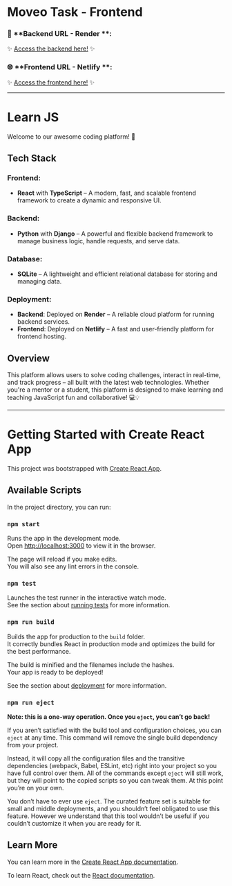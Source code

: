  #  Moveo Task - Frontend


### 🔗 **Backend URL - Render **:  
✨ [Access the backend here!](https://moveobackend.onrender.com/) ✨


### 🌐 **Frontend URL - Netlify **:  
✨ [Access the frontend here!](https://lista-project.netlify.app/Login) ✨


---

# Learn JS

Welcome to our awesome coding platform! 🚀

## Tech Stack

### Frontend:
- **React** with **TypeScript** – A modern, fast, and scalable frontend framework to create a dynamic and responsive UI.

### Backend:
- **Python** with **Django** – A powerful and flexible backend framework to manage business logic, handle requests, and serve data.

### Database:
- **SQLite** – A lightweight and efficient relational database for storing and managing data.

### Deployment:
- **Backend**: Deployed on **Render** – A reliable cloud platform for running backend services.
- **Frontend**: Deployed on **Netlify** – A fast and user-friendly platform for frontend hosting.

## Overview

This platform allows users to solve coding challenges, interact in real-time, and track progress – all built with the latest web technologies. Whether you're a mentor or a student, this platform is designed to make learning and teaching JavaScript fun and collaborative! 💻💡

---


# Getting Started with Create React App

This project was bootstrapped with [Create React App](https://github.com/facebook/create-react-app).

## Available Scripts

In the project directory, you can run:

### `npm start`

Runs the app in the development mode.\
Open [http://localhost:3000](http://localhost:3000) to view it in the browser.

The page will reload if you make edits.\
You will also see any lint errors in the console.

### `npm test`

Launches the test runner in the interactive watch mode.\
See the section about [running tests](https://facebook.github.io/create-react-app/docs/running-tests) for more information.

### `npm run build`

Builds the app for production to the `build` folder.\
It correctly bundles React in production mode and optimizes the build for the best performance.

The build is minified and the filenames include the hashes.\
Your app is ready to be deployed!

See the section about [deployment](https://facebook.github.io/create-react-app/docs/deployment) for more information.

### `npm run eject`

**Note: this is a one-way operation. Once you `eject`, you can’t go back!**

If you aren’t satisfied with the build tool and configuration choices, you can `eject` at any time. This command will remove the single build dependency from your project.

Instead, it will copy all the configuration files and the transitive dependencies (webpack, Babel, ESLint, etc) right into your project so you have full control over them. All of the commands except `eject` will still work, but they will point to the copied scripts so you can tweak them. At this point you’re on your own.

You don’t have to ever use `eject`. The curated feature set is suitable for small and middle deployments, and you shouldn’t feel obligated to use this feature. However we understand that this tool wouldn’t be useful if you couldn’t customize it when you are ready for it.

## Learn More

You can learn more in the [Create React App documentation](https://facebook.github.io/create-react-app/docs/getting-started).

To learn React, check out the [React documentation](https://reactjs.org/).
